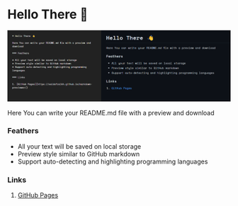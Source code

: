 # Hello There 👋

![Preview](./Preview.png)

Here You can write your README.md file with a preview and download

### Feathers

* All your text will be saved on local storage
* Preview style similar to GitHub markdown
* Support auto-detecting and highlighting programming languages

### Links

1. [GitHub Pages](https://saidafzalkh.github.io/markdown-previewer/)